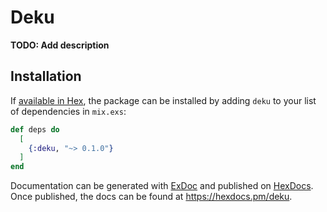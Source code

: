 # Deku

**TODO: Add description**

## Installation

If [available in Hex](https://hex.pm/docs/publish), the package can be installed
by adding `deku` to your list of dependencies in `mix.exs`:

```elixir
def deps do
  [
    {:deku, "~> 0.1.0"}
  ]
end
```

Documentation can be generated with [ExDoc](https://github.com/elixir-lang/ex_doc)
and published on [HexDocs](https://hexdocs.pm). Once published, the docs can
be found at <https://hexdocs.pm/deku>.

